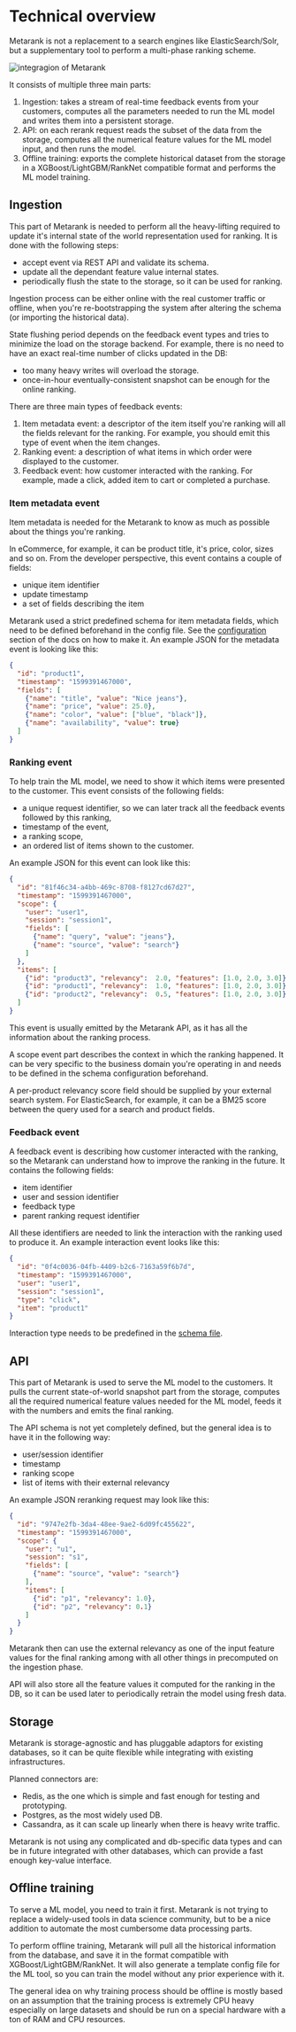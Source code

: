 # Technical overview


Metarank is not a replacement to a search engines like ElasticSearch/Solr, but a supplementary tool to 
perform a multi-phase ranking scheme.

![integragion of Metarank](img/integration.svg)

It consists of multiple three main parts:
1. Ingestion: takes a stream of real-time feedback events from your customers, computes all 
the parameters needed to run the ML model and writes them into a persistent storage.
2. API: on each rerank request reads the subset of the data from the storage, computes all the numerical
feature values for the ML model input, and then runs the model.
3. Offline training: exports the complete historical dataset from the storage in a XGBoost/LightGBM/RankNet
compatible format and performs the ML model training.

## Ingestion

This part of Metarank is needed to perform all the heavy-lifting required to update it's internal state of the
world representation used for ranking. It is done with the following steps:
 
* accept event via REST API and validate its schema.
* update all the dependant feature value internal states.
* periodically flush the state to the storage, so it can be used for ranking.

Ingestion process can be either online with the real customer traffic or offline, when you're
re-bootstrapping the system after altering the schema (or importing the historical data).

State flushing period depends on the feedback event types and tries to minimize the load
on the storage backend. For example, there is no need to have an exact real-time number of clicks
updated in the DB:
* too many heavy writes will overload the storage.
* once-in-hour eventually-consistent snapshot can be enough for the online ranking.

There are three main types of feedback events:
1. Item metadata event: a descriptor of the item itself you're ranking will all the fields relevant for the ranking.
For example, you should emit this type of event when the item changes.
2. Ranking event: a description of what items in which order were displayed to the customer. 
3. Feedback event: how customer interacted with the ranking. For example, made a click, added item to cart or completed
a purchase.

### Item metadata event

Item metadata is needed for the Metarank to know as much as possible about the things you're ranking.

In eCommerce, for example, it can be product title, it's price, color, sizes and so on. From the developer perspective,
this event contains a couple of fields:
* unique item identifier
* update timestamp
* a set of fields describing the item 

Metarank used a strict predefined schema for item metadata fields, which need to be defined beforehand in the 
config file. See the [configuration](03_configuration.md) section of the docs on how to make it. An example JSON for 
the metadata event is looking like this:
```json
{
  "id": "product1",
  "timestamp": "1599391467000",
  "fields": [
    {"name": "title", "value": "Nice jeans"},
    {"name": "price", "value": 25.0},
    {"name": "color", "value": ["blue", "black"]},
    {"name": "availability", "value": true}
  ]
}
```

### Ranking event 

To help train the ML model, we need to show it which items were presented to the customer. This event consists of 
the following fields:
* a unique request identifier, so we can later track all the feedback events followed by this ranking,
* timestamp of the event,
* a ranking scope,
* an ordered list of items shown to the customer.

An example JSON for this event can look like this:
```json
{
  "id": "81f46c34-a4bb-469c-8708-f8127cd67d27",
  "timestamp": "1599391467000",
  "scope": {
    "user": "user1",
    "session": "session1",
    "fields": [
      {"name": "query", "value": "jeans"},
      {"name": "source", "value": "search"}
    ]
  },
  "items": [
    {"id": "product3", "relevancy":  2.0, "features": [1.0, 2.0, 3.0]},
    {"id": "product1", "relevancy":  1.0, "features": [1.0, 2.0, 3.0]},
    {"id": "product2", "relevancy":  0.5, "features": [1.0, 2.0, 3.0]} 
  ]
}
```

This event is usually emitted by the Metarank API, as it has all the information about the ranking process.

A scope event part describes the context in which the ranking happened. It can be very specific to the business domain
you're operating in and needs to be defined in the schema configuration beforehand.

A per-product relevancy score field should be supplied by your external search system. For ElasticSearch, for example,
it can be a BM25 score between the query used for a search and product fields.

### Feedback event

A feedback event is describing how customer interacted with the ranking, so the Metarank can understand how to 
improve the ranking in the future. It contains the following fields:
* item identifier
* user and session identifier
* feedback type
* parent ranking request identifier

All these identifiers are needed to link the interaction with the ranking used to produce it.
An example interaction event looks like this:
```json
{
  "id": "0f4c0036-04fb-4409-b2c6-7163a59f6b7d",
  "timestamp": "1599391467000",
  "user": "user1",
  "session": "session1",
  "type": "click",
  "item": "product1"
}
```
Interaction type needs to be predefined in the [schema file](03_configuration.md).

## API

This part of Metarank is used to serve the ML model to the customers. It pulls the current
state-of-world snapshot part from the storage, computes all the required numerical feature values
needed for the ML model, feeds it with the numbers and emits the final ranking.

The API schema is not yet completely defined, but the general idea is to have it in the following way:
* user/session identifier
* timestamp
* ranking scope
* list of items with their external relevancy

An example JSON reranking request may look like this:
```json
{
  "id": "9747e2fb-3da4-48ee-9ae2-6d09fc455622",
  "timestamp": "1599391467000",
  "scope": {
    "user": "u1",
    "session": "s1",
    "fields": [
      {"name": "source", "value": "search"}
    ],
    "items": [
      {"id": "p1", "relevancy": 1.0},
      {"id": "p2", "relevancy": 0.1}
    ]
  }
}
```

Metarank then can use the external relevancy as one of the input feature values for the final
ranking among with all other things in precomputed on the ingestion phase.

API will also store all the feature values it computed for the ranking in the DB, so it can be
used later to periodically retrain the model using fresh data.

## Storage

Metarank is storage-agnostic and has pluggable adaptors for existing databases, so it can be
quite flexible while integrating with existing infrastructures.

Planned connectors are:
* Redis, as the one which is simple and fast enough for testing and prototyping.
* Postgres, as the most widely used DB.
* Cassandra, as it can scale up linearly when there is heavy write traffic.

Metarank is not using any complicated and db-specific data types and can be in future 
integrated with other databases, which can provide a fast enough key-value interface. 

## Offline training

To serve a ML model, you need to train it first. Metarank is not trying to replace a widely-used
tools in data science community, but to be a nice addition to automate the most cumbersome
data processing parts.

To perform offline training, Metarank will pull all the historical information from the database,
and save it in the format compatible with XGBoost/LightGBM/RankNet. It will also generate
a template config file for the ML tool, so you can train the model without any prior experience with it.

The general idea on why training process should be offline is mostly based on an assumption that
the training process is extremely CPU heavy especially on large datasets and should be run on a special
hardware with a ton of RAM and CPU resources.